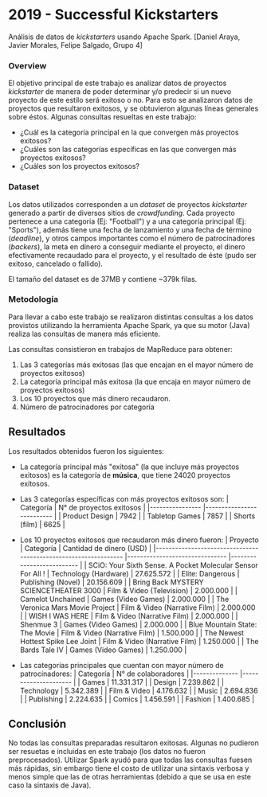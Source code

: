 # 2019 - Successful Kickstarters
Análisis de datos de _kickstarters_ usando Apache Spark. [Daniel Araya, Javier Morales, Felipe Salgado, Grupo 4]

### Overview

El objetivo principal de este trabajo es analizar datos de proyectos *kickstarter* de manera de poder determinar y/o predecir si un nuevo proyecto de este estilo será exitoso o no. Para esto se analizaron datos de proyectos que resultaron exitosos, y se obtuvieron algunas líneas generales sobre éstos. Algunas consultas resueltas en este trabajo:
* ¿Cuál es la categoría principal en la que convergen más proyectos exitosos?
* ¿Cuáles son las categorías específicas en las que convergen más proyectos exitosos?
* ¿Cuáles son los proyectos exitosos?

### Dataset

Los datos utilizados corresponden a un _dataset_ de proyectos *kickstarter* generado a partir de diversos sitios de _crowdfunding_. Cada proyecto pertenece a una categoria (Ej: "Football") y a una categoría principal (Ej: "Sports"), además tiene una fecha de lanzamiento y una fecha de término (*deadline*), y otros campos importantes como el número de patrocinadores (_backers_), la meta en dinero a conseguir mediante el proyecto, el dinero efectivamente recaudado para el proyecto, y el resultado de éste (pudo ser exitoso, cancelado o fallido).

El tamaño del dataset es de 37MB y contiene ~379k filas.

### Metodología

Para llevar a cabo este trabajo se realizaron distintas consultas a los datos provistos utilizando la herramienta Apache Spark, ya que su motor (Java) realiza las consultas de manera más eficiente.

Las consultas consistieron en trabajos de MapReduce para obtener:
1. Las 3 categorías más exitosas (las que encajan en el mayor número de proyectos exitosos)
2. La categoría principal más exitosa (la que encaja en mayor número de proyectos exitosos)
3. Los 10 proyectos que más dinero recaudaron.
4. Número de patrocinadores por categoría

## Resultados

Los resultados obtenidos fueron los siguientes:

* La categoría principal más "exitosa" (la que incluye más proyectos exitosos) es la categoría de **música**, que tiene 24020 proyectos exitosos.

* Las 3 categorías específicas con más proyectos exitosos son:
| Categoría      	| N° de proyectos exitosos 	|
|----------------	|--------------------------	|
| Product Design 	|                     7942 	|
| Tabletop Games 	|                     7857 	|
| Shorts (film)  	|                     6625 	|

* Los 10 proyectos exitosos que recaudaron más dinero fueron:
| Proyecto                                                       	| Categoría                     	| Cantidad de dinero (USD) 	|
|----------------------------------------------------------------	|-------------------------------	|--------------------------	|
|  SCiO: Your Sixth Sense. A Pocket   Molecular Sensor For All ! 	| Technology (Hardware)         	| 27.625.572               	|
| Elite: Dangerous                                               	| Publishing (Novel)            	| 20.156.609               	|
|  Bring Back MYSTERY SCIENCETHEATER   3000                      	| Film & Video (Television)     	| 2.000.000                	|
| Camelot Unchained                                              	| Games (Video Games)           	| 2.000.000                	|
| The Veronica Mars Movie Project                                	| Film & Video (Narrative Film) 	| 2.000.000                	|
| WISH I WAS HERE                                                	| Film & Video (Narrative Film) 	| 2.000.000                	|
| Shenmue 3                                                      	| Games (Video Games)           	| 2.000.000                	|
| Blue Mountain State: The Movie                                 	| Film & Video (Narrative Film) 	| 1.500.000                	|
| The Newest Hottest Spike Lee Joint                             	| Film & Video (Narrative Film) 	| 1.250.000                	|
| The Bards Tale IV                                              	| Games (Video Games)           	| 1.250.000                	|

* Las categorías principales que cuentan con mayor número de patrocinadores:
| Categoría    	| N° de colaboradores 	|
|--------------	|---------------------	|
| Games        	| 11.331.317          	|
| Design       	| 7.239.862           	|
| Technology   	| 5.342.389           	|
| Film & Video 	| 4.176.632           	|
| Music        	| 2.694.836           	|
| Publishing   	| 2.224.635           	|
| Comics       	| 1.456.591           	|
| Fashion      	| 1.400.685           	|

## Conclusión

No todas las consultas preparadas resultaron exitosas. Algunas no pudieron ser resuetas e incluidas en este trabajo (los datos no fueron preprocesados).
Utilizar Spark ayudó para que todas las consultas fuesen más rápidas, sin embargo tiene el costo de utilizar una sintaxis verbosa y menos simple que las de otras herramientas (debido a que se usa en este caso la sintaxis de Java).
